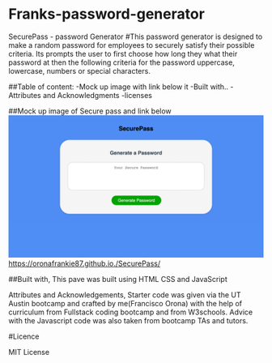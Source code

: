 # Franks-password-generator
SecurePass - password Generator
#This password generator is designed to make a random password for employees to securely satisfy their possible criteria.  Its prompts the user to first choose how long they what their password at then the following criteria for the password uppercase, lowercase, numbers or special characters.

##Table of content:
-Mock up image with link below it
-Built with..
-Attributes and Acknowledgments
-licenses

##Mock up image of Secure pass and link below
![Getting Started](./assets/Images/SecurePass-page.png)
https://oronafrankie87.github.io./SecurePass/

##Built with,
This pave was built using HTML CSS and JavaScript

Attributes and Acknowledgements,
Starter code was given via the UT Austin bootcamp and crafted by me(Francisco Orona) with the help of curriculum from Fullstack coding bootcamp and from W3schools.  Advice with the Javascript code was also taken from bootcamp TAs and tutors.

#Licence

MIT License